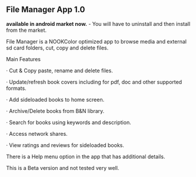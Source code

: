 <h2>File Manager App 1.0 </h2>
<b>available in android market now.</b> - You will have to uninstall and then install from the market.

File Manager is a NOOKColor optimized app to browse media and external sd card folders, cut, copy and delete files.

Main Features

·       Cut & Copy paste, rename and delete files.

·       Update/refresh book covers including for pdf, doc and other supported formats.

·       Add sideloaded books to home screen.

·       Archive/Delete books from B&N library.

·       Search for books using keywords and description.

·       Access network shares.

·       View ratings and reviews for sideloaded books.

There is a Help menu option in the app that has additional details.

This is a Beta version and not tested very well.